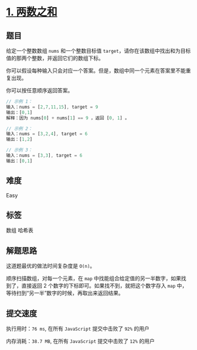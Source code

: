 # [1. 两数之和](https://leetcode.com/problems/two-sum/)

## 题目

给定一个整数数组 `nums` 和一个整数目标值 `target`，请你在该数组中找出和为目标值的那两个整数，并返回它们的数组下标。

你可以假设每种输入只会对应一个答案。但是，数组中同一个元素在答案里不能重复出现。

你可以按任意顺序返回答案。

```js
// 示例 1：
输入：nums = [2,7,11,15], target = 9
输出：[0,1]
解释：因为 nums[0] + nums[1] == 9 ，返回 [0, 1] 。

// 示例 2：
输入：nums = [3,2,4], target = 6
输出：[1,2]

// 示例 3：
输入：nums = [3,3], target = 6
输出：[0,1]
```

## 难度

Easy

## 标签

数组 哈希表

## 解题思路

这道题最优的做法时间复杂度是 `O(n)`。

顺序扫描数组，对每一个元素，在 `map` 中找能组合给定值的另一半数字，如果找到了，直接返回 2 个数字的下标即可。如果找不到，就把这个数字存入 `map` 中，等待扫到“另一半”数字的时候，再取出来返回结果。

## 提交速度

执行用时：`76 ms`, 在所有 `JavaScript` 提交中击败了 `92%` 的用户

内存消耗：`38.7 MB`, 在所有 `JavaScript` 提交中击败了 `12%` 的用户
